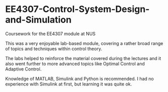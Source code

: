 # EE4307-Control-System-Design-and-Simulation
Coursework for the EE4307 module at NUS

This was a very enjoyable lab-based module, covering a rather broad range of topics and techniques within control theory. 

The labs helped to reinforce the material covered during the lectures and it also went further to more advanced topics like Optimal Control and Adaptive Control. 

Knowledge of MATLAB, Simulink and Python is recommended. I had no experience with Simulink at first, but learning it was quite ok. 
